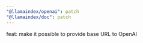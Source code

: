 ```yaml
---
"@llamaindex/openai": patch
"@llamaindex/doc": patch
---
```


feat: make it possible to provide base URL to OpenAI
